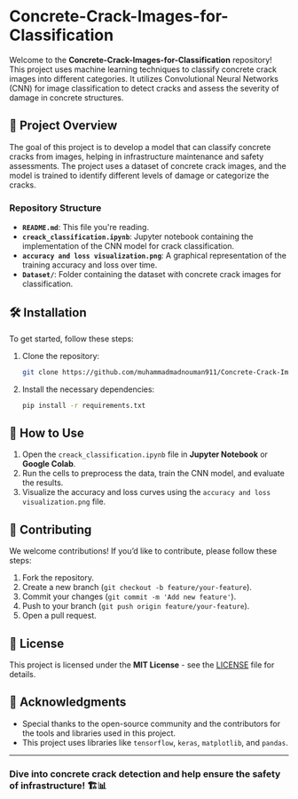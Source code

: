 
# Concrete-Crack-Images-for-Classification

Welcome to the **Concrete-Crack-Images-for-Classification** repository! This project uses machine learning techniques to classify concrete crack images into different categories. It utilizes Convolutional Neural Networks (CNN) for image classification to detect cracks and assess the severity of damage in concrete structures.

## 🚀 **Project Overview**

The goal of this project is to develop a model that can classify concrete cracks from images, helping in infrastructure maintenance and safety assessments. The project uses a dataset of concrete crack images, and the model is trained to identify different levels of damage or categorize the cracks.

### **Repository Structure**
- **`README.md`**: This file you're reading.
- **`creack_classification.ipynb`**: Jupyter notebook containing the implementation of the CNN model for crack classification.
- **`accuracy and loss visualization.png`**: A graphical representation of the training accuracy and loss over time.
- **`Dataset/`**: Folder containing the dataset with concrete crack images for classification.

## 🛠️ **Installation**

To get started, follow these steps:

1. Clone the repository:
   ```bash
   git clone https://github.com/muhammadmadnouman911/Concrete-Crack-Images-for-Classification.git
   ```

2. Install the necessary dependencies:
   ```bash
   pip install -r requirements.txt
   ```

## 📝 **How to Use**

1. Open the `creack_classification.ipynb` file in **Jupyter Notebook** or **Google Colab**.
2. Run the cells to preprocess the data, train the CNN model, and evaluate the results.
3. Visualize the accuracy and loss curves using the `accuracy and loss visualization.png` file.

## 🤝 **Contributing**

We welcome contributions! If you’d like to contribute, please follow these steps:
1. Fork the repository.
2. Create a new branch (`git checkout -b feature/your-feature`).
3. Commit your changes (`git commit -m 'Add new feature'`).
4. Push to your branch (`git push origin feature/your-feature`).
5. Open a pull request.

## 📜 **License**

This project is licensed under the **MIT License** - see the [LICENSE](LICENSE) file for details.

## 🙏 **Acknowledgments**

- Special thanks to the open-source community and the contributors for the tools and libraries used in this project.
- This project uses libraries like `tensorflow`, `keras`, `matplotlib`, and `pandas`.

---

### Dive into concrete crack detection and help ensure the safety of infrastructure! 🏗️📊
